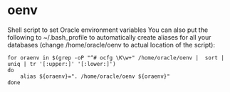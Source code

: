 # oenv
Shell script to set Oracle environment variables
You can also put the following to ~/.bash_profile to automatically create aliases for all your databases (change /home/oracle/oenv to actual location of the script):
```
for oraenv in $(grep -oP "^# ocfg \K\w+" /home/oracle/oenv |  sort | uniq | tr '[:upper:]' '[:lower:]')
do
    alias ${oraenv}=". /home/oracle/oenv ${oraenv}"
done
```
